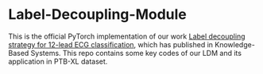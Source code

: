 # Label-Decoupling-Module
This is the official PyTorch implementation of our work [Label decoupling strategy for 12-lead ECG classification](https://www.sciencedirect.com/science/article/pii/S0950705123000485), which has published in Knowledge-Based Systems. This repo contains some key codes of our LDM and its application in PTB-XL dataset.
<img src="">
